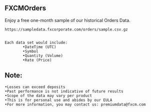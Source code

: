 ## FXCMOrders

Enjoy a free one-month sample of our historical Orders Data.

	https://sampledata.fxcorporate.com/orders/sample.csv.gz


    Each data set would include:
            •DateTime (UTC)
            •Symbol
            •Quantity (Volume)
            •Rate (Price)


## Note:
	•Losses can exceed deposits
	•Past performance is not indicative of future results
	•Scope of the data may vary per product
	•This is for personal use and abides by our EULA
	•For more information, you may contact us: premiumdata@fxcm.com 
